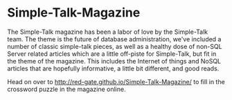 Simple-Talk-Magazine
====================
The Simple-Talk magazine has been a labor of love by the Simple-Talk team. The theme is the future of database administration, we've included a number of classic simple-talk pieces, as well as a healthy dose of non-SQL Server related articles which are a little off-piste for Simple-Talk, but fit in the theme of the magazine. This includes the Internet of things and NoSQL articles that are hopefully informative, a little bit different, and good reads.

Head on over to <http://red-gate.github.io/Simple-Talk-Magazine/> to fill in the crossword puzzle in the magazine online.

